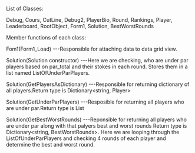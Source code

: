 List of Classes:

Debug,
Cours,
CutLine,
Debug2,
PlayerBio,
Round,
Rankings,
Player,
Leaderboard,
RootObject,
Form1,
Solution,
BestWorstRounds

Member functions of each class:



Fom1(Form1_Load)		---Responsible for attaching data to data grid view.

Solution(Solution constructor)	---Here we are checking, who are under par players based on par_total and their stokes in each round.
				   Stores them in a list named ListOfUnderParPlayers.

Solution(GetPlayersAsDictionary) ---Responsible for returning dictionary of all players.Return type is Dictionary<string, Player> 

Solution(GetUnderParPlayers)     ---Resposible for returning all players who are under par.Return type is List<string> 				

Solution(GetBestWorstRounds) 	 ---Reponsible for returning all players who are under par along with that palyers best and worst rounds
				    Return type is Dictionary<string, BestWorstRounds>.
				    Here we are looping through the ListOfUnderParPlayers and checking 4 rounds of each player and determine the best and worst round.

